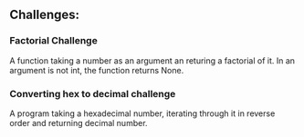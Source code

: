 ## Challenges: 

### Factorial Challenge 
A function taking a number as an argument an returing a factorial of it. In an argument is not int, the function returns None.

### Converting hex to decimal challenge
A program taking a hexadecimal number, iterating through it in reverse order and returning decimal number.
